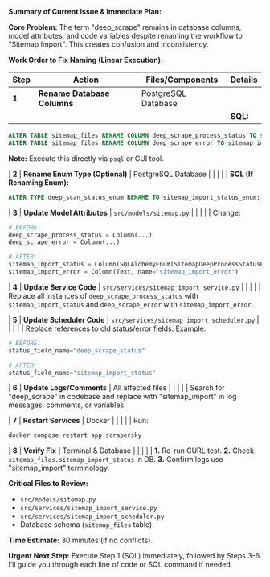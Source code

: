 **Summary of Current Issue & Immediate Plan:**

**Core Problem:**
The term "deep_scrape" remains in database columns, model attributes, and code variables despite renaming the workflow to "Sitemap Import". This creates confusion and inconsistency.

**Work Order to Fix Naming (Linear Execution):**

| **Step** | **Action**                  | **Files/Components** | **Details** |
| -------- | --------------------------- | -------------------- | ----------- |
| **1**    | **Rename Database Columns** | PostgreSQL Database  |
|          |                             |                      | **SQL:**    |

```sql
ALTER TABLE sitemap_files RENAME COLUMN deep_scrape_process_status TO sitemap_import_status;
ALTER TABLE sitemap_files RENAME COLUMN deep_scrape_error TO sitemap_import_error;
```

**Note:** Execute this directly via `psql` or GUI tool.

| **2** | **Rename Enum Type (Optional)** | PostgreSQL Database |
| | | | **SQL (If Renaming Enum):**

```sql
ALTER TYPE deep_scan_status_enum RENAME TO sitemap_import_status_enum;
```

| **3** | **Update Model Attributes** | `src/models/sitemap.py` |
| | | | Change:

```python
# BEFORE:
deep_scrape_process_status = Column(...)
deep_scrape_error = Column(...)

# AFTER:
sitemap_import_status = Column(SQLAlchemyEnum(SitemapDeepProcessStatusEnum), name="sitemap_import_status")
sitemap_import_error = Column(Text, name="sitemap_import_error")
```

| **4** | **Update Service Code** | `src/services/sitemap_import_service.py` |
| | | | Replace all instances of `deep_scrape_process_status` with `sitemap_import_status` and `deep_scrape_error` with `sitemap_import_error`.

| **5** | **Update Scheduler Code** | `src/services/sitemap_import_scheduler.py` |
| | | | Replace references to old status/error fields. Example:

```python
# BEFORE:
status_field_name="deep_scrape_status"

# AFTER:
status_field_name="sitemap_import_status"
```

| **6** | **Update Logs/Comments** | All affected files |
| | | | Search for "deep_scrape" in codebase and replace with "sitemap_import" in log messages, comments, or variables.

| **7** | **Restart Services** | Docker |
| | | | Run:

```bash
docker compose restart app scrapersky
```

| **8** | **Verify Fix** | Terminal & Database |
| | | | **1.** Re-run CURL test.
**2.** Check `sitemap_files.sitemap_import_status` in DB.
**3.** Confirm logs use "sitemap_import" terminology.

**Critical Files to Review:**

- `src/models/sitemap.py`
- `src/services/sitemap_import_service.py`
- `src/services/sitemap_import_scheduler.py`
- Database schema (`sitemap_files` table).

**Time Estimate:** 30 minutes (if no conflicts).

**Urgent Next Step:**
Execute Step 1 (SQL) immediately, followed by Steps 3-6. I’ll guide you through each line of code or SQL command if needed.
